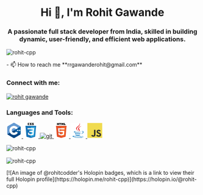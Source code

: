 <h1 align="center">Hi 👋, I'm Rohit Gawande</h1>
<h3 align="center">A passionate full stack developer from India, skilled in building dynamic, user-friendly, and efficient web applications.</h3>

<p align="left"> <img src="https://komarev.com/ghpvc/?username=rohit-cpp&label=Profile%20views&color=0e75b6&style=flat" alt="rohit-cpp" /> </p>
- 📫 How to reach me **rrgawanderohit@gmail.com**

<h3 align="left">Connect with me:</h3>
<p align="left">

<a href="https://www.linkedin.com/in/rohit-gawande/" target="blank"><img align="center" src="https://raw.githubusercontent.com/rahuldkjain/github-profile-readme-generator/master/src/images/icons/Social/linked-in-alt.svg" alt="rohit gawande" height="30" width="40" /></a>
</p>

<h3 align="left">Languages and Tools:</h3>
<p align="left"> <a href="https://www.w3schools.com/cpp/" target="_blank" rel="noreferrer"> <img src="https://raw.githubusercontent.com/devicons/devicon/master/icons/cplusplus/cplusplus-original.svg" alt="cplusplus" width="40" height="40"/> </a> <a href="https://www.w3schools.com/css/" target="_blank" rel="noreferrer"> <img src="https://raw.githubusercontent.com/devicons/devicon/master/icons/css3/css3-original-wordmark.svg" alt="css3" width="40" height="40"/> </a> <a href="https://git-scm.com/" target="_blank" rel="noreferrer"> <img src="https://www.vectorlogo.zone/logos/git-scm/git-scm-icon.svg" alt="git" width="40" height="40"/> </a> <a href="https://www.w3.org/html/" target="_blank" rel="noreferrer"> <img src="https://raw.githubusercontent.com/devicons/devicon/master/icons/html5/html5-original-wordmark.svg" alt="html5" width="40" height="40"/> </a> <a href="https://www.java.com" target="_blank" rel="noreferrer"> <img src="https://raw.githubusercontent.com/devicons/devicon/master/icons/java/java-original.svg" alt="java" width="40" height="40"/> </a> <a href="https://developer.mozilla.org/en-US/docs/Web/JavaScript" target="_blank" rel="noreferrer"> <img src="https://raw.githubusercontent.com/devicons/devicon/master/icons/javascript/javascript-original.svg" alt="javascript" width="40" height="40"/> </a> </p>

<p><img align="center" src="https://github-readme-stats.vercel.app/api/top-langs?username=rohit-cpp&show_icons=true&locale=en&layout=compact" alt="rohit-cpp" /></p>

<p><img align="center" src="https://github-readme-streak-stats.herokuapp.com/?user=rohit-cpp&" alt="rohit-cpp" /></p>
[![An image of @rohitcodder's Holopin badges, which is a link to view their full Holopin profile](https://holopin.me/rohit-cpp)](https://holopin.io/@rohit-cpp)
